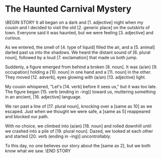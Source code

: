 # The Haunted Carnival Mystery

\\BEGIN STORY
It all began on a dark and [1. adjective] night when my cousin and I decided to visit the old [2. generic place] on the outskirts of town. Everyone said it was haunted, but we were feeling [3. adjective] and curious.

As we entered, the smell of [4. type of liquid] filled the air, and a [5. animal] darted past us into the shadows. We heard the distant sound of [6. plural noun], followed by a loud [7. exclamation] that made us both jump.

Suddenly, a figure emerged from behind a broken [8. noun]. It was (a/an) [9. occupation] holding a [10. noun] in one hand and a [11. noun] in the other. They moved [12. adverb], eyes glowing with (a/an) [13. adjective] light.

My cousin whispered, "Let's [14. verb] before it sees us," but it was too late. The figure began [15. verb (ending in -ing)] toward us, muttering something in an ancient, [16. adjective] language.

We ran past a line of [17. plural noun], knocking over a [same as 10] as we escaped. Just when we thought we were safe, a [same as 5] reappeared and blocked our path.

With no choice, we climbed into (a/an) [18. noun] and rolled downhill until we crashed into a pile of [19. plural noun]. Dazed, we looked at each other and started [20. verb (ending in -ing)] uncontrollably.

To this day, no one believes our story about the [same as 2], but we both know what we saw.
\\END STORY